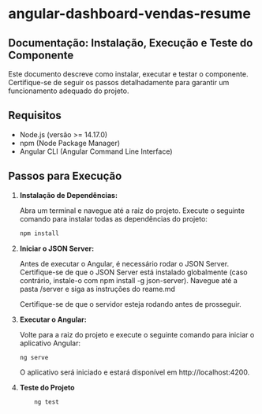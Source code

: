 # angular-dashboard-vendas-resume
## Documentação: Instalação, Execução e Teste do Componente

Este documento descreve como instalar, executar e testar o componente. Certifique-se de seguir os passos detalhadamente para garantir um funcionamento adequado do projeto.

## Requisitos

- Node.js (versão >= 14.17.0)
- npm (Node Package Manager)
- Angular CLI (Angular Command Line Interface)

## Passos para Execução

1. **Instalação de Dependências:**

   Abra um terminal e navegue até a raiz do projeto. Execute o seguinte comando para instalar todas as dependências do projeto:

   ```bash
   npm install
    ```
2. **Iniciar o JSON Server:**

    Antes de executar o Angular, é necessário rodar o JSON Server. Certifique-se de que o JSON Server está instalado globalmente (caso contrário, instale-o com npm install -g json-server). Navegue até a pasta /server e siga as instruções do reame.md

    Certifique-se de que o servidor esteja rodando antes de prosseguir.

3. **Executar o Angular:**

    Volte para a raiz do projeto e execute o seguinte comando para iniciar o aplicativo Angular:

    ```bash
   ng serve

    ```

    O aplicativo será iniciado e estará disponível em http://localhost:4200.


4. **Teste do Projeto**


    ```bash
        ng test
    ```
